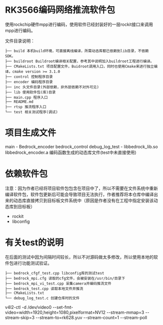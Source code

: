 <!--
 * @Description: 
 * @Version: 2.0
 * @Autor: Bedrock
 * @Date: 2022-03-20 12:00:00
 * @LastEditors: Bedrock
 * @LastEditTime: 2022-03-25 22:56:51
 * @Author: Bedrock
 * @FilePath: /bedrock_encoder/README.md
 * 版权声明
-->
# RK3566编码网络推流软件包
使用rockchip硬件mpp进行编码，使用软件已经封装好的一层rockit接口来调用mpp进行编码。


文件目录说明：
```
├── build 本机build环境，可直接离线编译，所需动态库都已依赖到lib目录，不依赖SDK。
├── buildroot Buildroot编译相关配置，参考其中说明加入buildroot工程进行编译。
├── CMakeLists.txt 项目配置文件，Buidroot调用入口，同时也使用Cmake来进行独立编译。cmake version >= 3.1.0
├── control 控制程序目录
├── encoder 编码程序目录
├── inc 头文件目录(外部依赖，非外部依赖不对外可见)
├── lib 使用软件包(库)目录
├── main.cpp 程序入口
├── README.md
├── rtsp 推流程序入口
└── test 相关测试程序(调试)
```

# 项目生成文件
main - Bedrock_encoder
bedrock_control debug_log_test - libbedrock_lib.so
libbedrock_encoder.a 编码函数生成的动态库文件(test中未直接使用)


# 依赖软件包
注意：因为作者已经将项目软件包包含在项目中了，所以不需要在文件系统中重新编译软件包，软件包更新后可能会导致项目无法执行，作者推荐将本仓库中编译出来的动态库直接拷贝到目标板文件系统中（原因是作者没有在工程中指定安装该动态库到目标板）
- rockit
- libconfig

# 有关test的说明
在后面的测试中因为间隔时间较长，所以不对源码做太多修改，所以使用本地的软件包进行功能测试验证。
```
├── bedrock_cfgf_test.cpp libconfig库的测试test
├── bedrock_mpi.cfg 读取的cfg文件，会被安装在/usr/bin/目录下
├── bedrock_mpi_vi_test.cpp 采集camera并编码推流文件
├── bedrock_test.cpp 读取本地文件并推流
├── CMakeLists.txt
└── debug_log_test.c 创建仓库时的文件
```

v4l2-ctl -d /dev/video0 --set-fmt-video=width=1920,height=1080,pixelformat=NV12  --stream-mmap=3 --stream-skip=3 --stream-to=rk628.yuv --stream-count=1 --stream-poll